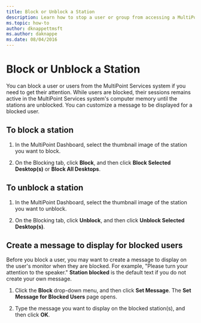 ```yaml
---
title: Block or Unblock a Station
description: Learn how to stop a user or group from accessing a MultiPoint Services system.
ms.topic: how-to
author: dknappettmsft
ms.author: daknappe
ms.date: 08/04/2016
---
```

# Block or Unblock a Station
You can block a user or users from the MultiPoint Services system if you need to get their attention. While users are blocked, their sessions remains active in the MultiPoint Services system's computer memory until the stations are unblocked. You can customize a message to be displayed for a blocked user.

## To block a station

1.  In the MultiPoint Dashboard, select the thumbnail image of the station you want to block.

2.  On the Blocking tab, click **Block**, and then click **Block Selected Desktop(s)** or **Block All Desktops**.

## To unblock a station

1.  In the MultiPoint Dashboard, select the thumbnail image of the station you want to unblock.

2.  On the Blocking tab, click **Unblock**, and then click **Unblock Selected Desktop(s)**.

## Create a message to display for blocked users
Before you block a user, you may want to create a message to display on the user's monitor when they are blocked. For example, "Please turn your attention to the speaker." **Station blocked** is the default text if you do not create your own message.

1.  Click the **Block** drop-down menu, and then click **Set Message**. The **Set Message for Blocked Users** page opens.

2.  Type the message you want to display on the blocked station(s), and then click **OK**.
